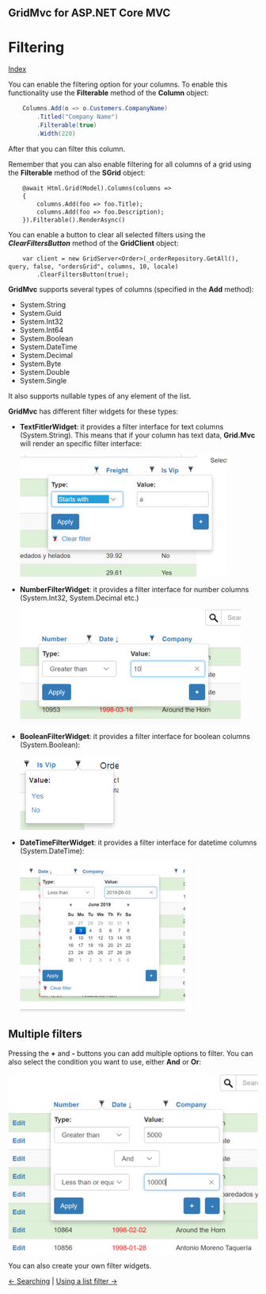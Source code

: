## GridMvc for ASP.NET Core MVC

# Filtering

[Index](Documentation.md)

You can enable the filtering option for your columns. To enable this functionality use the **Filterable** method of the **Column** object:

```c#
    Columns.Add(o => o.Customers.CompanyName)
        .Titled("Company Name")
        .Filterable(true)
        .Width(220)
```
After that you can filter this column. 

Remember that you can also enable filtering for all columns of a grid using the **Filterable** method of the **SGrid** object:
```razor
    @await Html.Grid(Model).Columns(columns =>
    {
        columns.Add(foo => foo.Title);
        columns.Add(foo => foo.Description);
    }).Filterable().RenderAsync()
```

You can enable a button to clear all selected filters using the ***ClearFiltersButton*** method of the **GridClient** object:  

```razor
    var client = new GridServer<Order>(_orderRepository.GetAll(), query, false, "ordersGrid", columns, 10, locale)
        .ClearFiltersButton(true);
```

**GridMvc** supports several types of columns (specified in the **Add** method):

* System.String
* System.Guid
* System.Int32
* System.Int64
* System.Boolean
* System.DateTime
* System.Decimal
* System.Byte
* System.Double
* System.Single

It also supports nullable types of any element of the list.

**GridMvc** has different filter widgets for these types:
* **TextFitlerWidget**: it provides a filter interface for text columns (System.String). This means that if your column has text data, **Grid.Mvc** will render an specific filter interface:

    ![](../images/Filtering_string.png)

* **NumberFilterWidget**: it provides a filter interface for number columns (System.Int32, System.Decimal etc.)

    ![](../images/Filtering_number.png)

* **BooleanFilterWidget**: it provides a filter interface for boolean columns (System.Boolean):

    ![](../images/Filtering_boolean.png)

* **DateTimeFilterWidget**: it provides a filter interface for datetime columns (System.DateTime):

    ![](../images/Filtering_datetime.png)

## Multiple filters

Pressing the **+** and **-** buttons you can add multiple options to filter. You can also select the condition you want to use, either **And** or **Or**:

![](../images/Filtering_multiple.png)

You can also create your own filter widgets.

[<- Searching](Searching.md) | [Using a list filter ->](Using_list_filter.md)